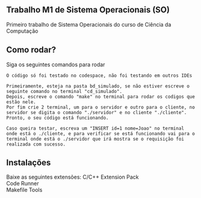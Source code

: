 ## Trabalho M1 de Sistema Operacionais (SO)

Primeiro trabalho de Sistema Operacionais do curso de Ciência da Computação

## Como rodar?

Siga os seguintes comandos para rodar

```
O código só foi testado no codespace, não foi testando em outros IDEs

Primeiramente, esteja na pasta bd_simulado, se não estiver escreve o seguinte comando no terminal "cd_simulado".
Depois, escreve o comando "make" no terminal para rodar os codigos que estão nele.
Por fim crie 2 terminal, um para o servidor e outro para o cliente, no servidor se digita o comando "./servidor" e no cliente "./cliente".
Pronto, o seu código está funcionando.

Caso queira testar, escreva um "INSERT id=1 nome=Joao" no terminal onde está o ./cliente, e para verificar se está funcionando vai para o terminal onde está o ./servidor que irá mostra se o requisição foi realizada com sucesso.
```

## Instalações 

Baixe as seguintes extensões:
C/C++ Extension Pack <br>
Code Runner <br>
Makefile Tools <br>

